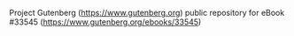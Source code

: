 Project Gutenberg (https://www.gutenberg.org) public repository for eBook #33545 (https://www.gutenberg.org/ebooks/33545)
